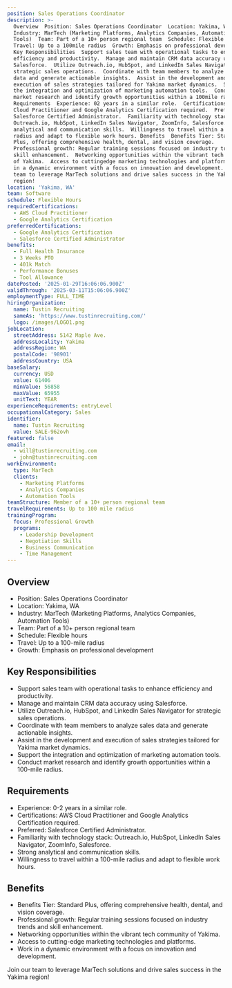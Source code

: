 ```yaml
---
position: Sales Operations Coordinator
description: >-
  Overview  Position: Sales Operations Coordinator  Location: Yakima, WA 
  Industry: MarTech (Marketing Platforms, Analytics Companies, Automation
  Tools)  Team: Part of a 10+ person regional team  Schedule: Flexible hours 
  Travel: Up to a 100mile radius  Growth: Emphasis on professional development
  Key Responsibilities  Support sales team with operational tasks to enhance
  efficiency and productivity.  Manage and maintain CRM data accuracy using
  Salesforce.  Utilize Outreach.io, HubSpot, and LinkedIn Sales Navigator for
  strategic sales operations.  Coordinate with team members to analyze sales
  data and generate actionable insights.  Assist in the development and
  execution of sales strategies tailored for Yakima market dynamics.  Support
  the integration and optimization of marketing automation tools.  Conduct
  market research and identify growth opportunities within a 100mile radius.
  Requirements  Experience: 02 years in a similar role.  Certifications: AWS
  Cloud Practitioner and Google Analytics Certification required.  Preferred:
  Salesforce Certified Administrator.  Familiarity with technology stack:
  Outreach.io, HubSpot, LinkedIn Sales Navigator, ZoomInfo, Salesforce.  Strong
  analytical and communication skills.  Willingness to travel within a 100mile
  radius and adapt to flexible work hours. Benefits  Benefits Tier: Standard
  Plus, offering comprehensive health, dental, and vision coverage. 
  Professional growth: Regular training sessions focused on industry trends and
  skill enhancement.  Networking opportunities within the vibrant tech community
  of Yakima.  Access to cuttingedge marketing technologies and platforms.  Work
  in a dynamic environment with a focus on innovation and development. Join our
  team to leverage MarTech solutions and drive sales success in the Yakima
  region!
location: 'Yakima, WA'
team: Software
schedule: Flexible Hours
requiredCertifications:
  - AWS Cloud Practitioner
  - Google Analytics Certification
preferredCertifications:
  - Google Analytics Certification
  - Salesforce Certified Administrator
benefits:
  - Full Health Insurance
  - 3 Weeks PTO
  - 401k Match
  - Performance Bonuses
  - Tool Allowance
datePosted: '2025-01-29T16:06:06.900Z'
validThrough: '2025-03-11T15:06:06.900Z'
employmentType: FULL_TIME
hiringOrganization:
  name: Tustin Recruiting
  sameAs: 'https://www.tustinrecruiting.com/'
  logo: /images/LOGO1.png
jobLocation:
  streetAddress: 5142 Maple Ave.
  addressLocality: Yakima
  addressRegion: WA
  postalCode: '98901'
  addressCountry: USA
baseSalary:
  currency: USD
  value: 61406
  minValue: 56858
  maxValue: 65955
  unitText: YEAR
experienceRequirements: entryLevel
occupationalCategory: Sales
identifier:
  name: Tustin Recruiting
  value: SALE-962ovh
featured: false
email:
  - will@tustinrecruiting.com
  - john@tustinrecruiting.com
workEnvironment:
  type: MarTech
  clients:
    - Marketing Platforms
    - Analytics Companies
    - Automation Tools
teamStructure: Member of a 10+ person regional team
travelRequirements: Up to 100 mile radius
trainingProgram:
  focus: Professional Growth
  programs:
    - Leadership Development
    - Negotiation Skills
    - Business Communication
    - Time Management
---
```




## Overview
- Position: Sales Operations Coordinator
- Location: Yakima, WA
- Industry: MarTech (Marketing Platforms, Analytics Companies, Automation Tools)
- Team: Part of a 10+ person regional team
- Schedule: Flexible hours
- Travel: Up to a 100-mile radius
- Growth: Emphasis on professional development

## Key Responsibilities
- Support sales team with operational tasks to enhance efficiency and productivity.
- Manage and maintain CRM data accuracy using Salesforce.
- Utilize Outreach.io, HubSpot, and LinkedIn Sales Navigator for strategic sales operations.
- Coordinate with team members to analyze sales data and generate actionable insights.
- Assist in the development and execution of sales strategies tailored for Yakima market dynamics.
- Support the integration and optimization of marketing automation tools.
- Conduct market research and identify growth opportunities within a 100-mile radius.

## Requirements
- Experience: 0-2 years in a similar role.
- Certifications: AWS Cloud Practitioner and Google Analytics Certification required.
- Preferred: Salesforce Certified Administrator.
- Familiarity with technology stack: Outreach.io, HubSpot, LinkedIn Sales Navigator, ZoomInfo, Salesforce.
- Strong analytical and communication skills.
- Willingness to travel within a 100-mile radius and adapt to flexible work hours.

## Benefits
- Benefits Tier: Standard Plus, offering comprehensive health, dental, and vision coverage.
- Professional growth: Regular training sessions focused on industry trends and skill enhancement.
- Networking opportunities within the vibrant tech community of Yakima.
- Access to cutting-edge marketing technologies and platforms.
- Work in a dynamic environment with a focus on innovation and development.

Join our team to leverage MarTech solutions and drive sales success in the Yakima region!

